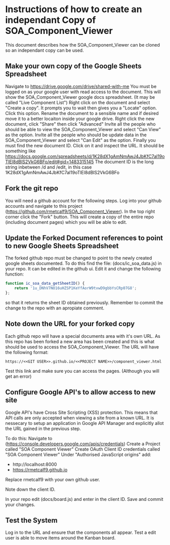 Instructions of how to create an independant Copy of SOA_Component_Viewer
=
This document describes how the SOA_Component_Viewer can be cloned so an independant copy can be used.

Make your own copy of the Google Sheets Spreadsheet
-
Navigate to https://drive.google.com/drive/shared-with-me 
You must be logged on as your google user with read access to the document.
This will show the SOA_Component_Viewer google docs spreadsheet. (It may be called "Live Component List")
Right click on the document and select "Create a copy". It prompts you to wait then gives you a "Locate" option. Click this option.
Rename the document to a sensible name and if desired move it to a better locaiton inside your google drive.
Right click the new document, click "Share" then click "Advanced"
Invlte all the people who should be able to view the SOA_Component_Viewer and select "Can View" as the option.
Invlte all the people who should be update data in the SOA_Component_Viewer and select "Can Edit" as the option.
Finally you must find the new document ID.
Click on it and inspect the URL. It should be something like
https://docs.google.com/spreadsheets/d/1K28dX1gAmNmAwJ4JbKfC7al19oTlEl8dBlS2VkG6BFo/edit#gid=1483315145
The document ID is the long string inbetween /d and /edit, in this case 1K28dX1gAmNmAwJ4JbKfC7al19oTlEl8dBlS2VkG6BFo

Fork the git repo
-
You will need a github account for the following steps. Log into your github accounts and navigate to this project (https://github.com/rmetcalf9/SOA_Component_Viewer). In the top right corner click the "Fork" button. This will create a copy of the entire repo (including document pages) which you will be able to edit.

Update the Forked Document references to point to new Google Sheets Spreadsheet
-
The forked github repo must be changed to point to the newly created google sheets documented. To do this find the file:
(docs/ic_soa_data.js) in your repo.
It can be edited in the github ui. Edit it and change the following function:
```javascript
function ic_soa_data_getSheetID() {
	return '1u_DNhV7NO16uHZSP1KeYfAorW9tvwD9gbbYsCRp07G8';
};
```
so that it returns the sheet ID obtained previously.
Remember to commit the change to the repo with an apropiate comment.

Note down the URL for your forked copy
-
Each github repo will have a special documents area with it's own URL. As this repo has been forked a new area has been created and this is what should be used to access the SOA_Component_Viewer. 
The URL will have the following format:
```
https://<<GIT USER>>.github.io/<<PROJECT NAME>>/component_viewer.html
```
Test this link and make sure you can access the pages. (Although you will get an error)

Configure Google API's to allow access to new site
-
Google API's have Cross Site Scripting (XSS) protection. This means that API calls are only accepted when viewing a site from a known URL. It is nessecary to setup an application in Google API Manager and explicitly allot the URL gained in the previous step.

To do this:
Navigate to (https://console.developers.google.com/apis/credentials)
Create a Project called "SOA Component Viewer"
Create OAuth Client ID credentials called "SOA Component Viewer"
Under "Authorised JavaScript origins" add:
* http://localhost:8000
* https://rmetcalf9.github.io

Replace rmetcalf9 with your own github user.

Note down the client ID.

In your repo edit (docs/board.js) and enter in the client ID.
Save and commit your changes.

Test the System
-
Log in to the URL and ensure that the components all appear. Test a edit user is able to move items around the Kanban board.
